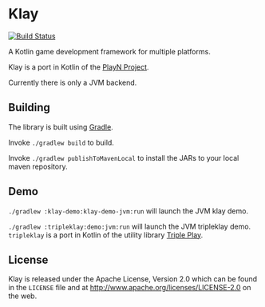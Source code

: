 Klay
===

[![Build Status](https://travis-ci.org/cdietze/klay.svg?branch=master)](https://travis-ci.org/cdietze/klay)

A Kotlin game development framework for multiple platforms.

Klay is a port in Kotlin of the [PlayN Project](https://github.com/playn/playn).

Currently there is only a JVM backend.

Building
---

The library is built using [Gradle](https://gradle.org/).

Invoke `./gradlew build` to build.

Invoke `./gradlew publishToMavenLocal` to install the JARs to your local maven repository.

Demo
---

`./gradlew :klay-demo:klay-demo-jvm:run` will launch the JVM klay demo.

`./gradlew :tripleklay:demo:jvm:run` will launch the JVM tripleklay demo.
`tripleklay` is a port in Kotlin of the utility library [Triple Play](https://github.com/threerings/tripleplay).

License
---
Klay is released under the Apache License, Version 2.0 which can be found
in the `LICENSE` file and at http://www.apache.org/licenses/LICENSE-2.0 on the
web.
